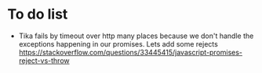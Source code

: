 # To do list

* Tika fails by timeout over http many places because we don't handle the exceptions happening in our promises. Lets add some rejects 
https://stackoverflow.com/questions/33445415/javascript-promises-reject-vs-throw
